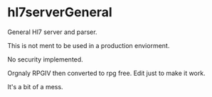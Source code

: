 # hl7serverGeneral
General Hl7 server and parser.

This is not ment to be used in a production enviorment. 

No security implemented.

Orgnaly RPGIV then converted to rpg free. Edit just to make it work.

It's a bit of a mess.